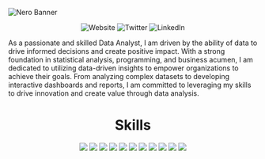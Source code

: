 ![Nero Banner](https://user-images.githubusercontent.com/86878082/233376257-c3b4c8ad-835b-454a-bade-17b5f133a94f.png)

<p align="center">
  <img src="https://img.shields.io/website?label=WEBSITE&logoColor=%23766e74&up_color=%234b4a4c&url=https%3A%2F%2Fneroonose.github.io%2Fnerodata%2F" alt="Website">
  <img src="https://img.shields.io/twitter/url?color=%23766e74&label=TWITTER&logoColor=%23766e74&style=social&url=https%3A%2F%2Ftwitter.com%2Fneroonose%2F" alt="Twitter">
  <img src="https://img.shields.io/static/v1?label=|&message=LINKED-IN&color=%234b4a4c&style=plastic&logo=linkedin&logo-color=white=https://www.linkedin.com/in/neroonose/" alt="LinkedIn">
</p>


As a passionate and skilled Data Analyst, I am driven by the ability of data to drive informed decisions and create positive impact. With a strong foundation in statistical analysis, programming, and business acumen, I am dedicated to utilizing data-driven insights to empower organizations to achieve their goals. From analyzing complex datasets to developing interactive dashboards and reports, I am committed to leveraging my skills to drive innovation and create value through data analysis.
<!---
 ✨ repository because its `README.md` (this file) appears on your GitHub profile.
You can click the Preview link to take a look at your changes.
--->





<h1 align="center">Skills</h1> 
<p align="center">
    <img src="https://img.shields.io/static/v1?label=|&message=Python&color=white&style=plastic&logo=python"/>
    <img src="https://img.shields.io/static/v1?label=|&message=SQL&color=grey&style=plastic&logo=sql"/>
    <img src="https://img.shields.io/static/v1?label=|&message=PostgreSQL&color=white&style=plastic&logo=postgresql"/>
    <img src="https://img.shields.io/static/v1?label=|&message=BigQuery&color=grey&style=plastic&logo=google-cloud"/>
    <img src="https://img.shields.io/static/v1?label=|&message=PowerBI&color=white&style=plastic&logo=power-bi"/>
    <img src="https://img.shields.io/static/v1?label=|&message=Tableau&color=grey&style=plastic&logo=tableau"/>
    <img src="https://img.shields.io/static/v1?label=|&message=MS%20Excel&color=white&style=plastic&logo=microsoft-excel"/>
    <img src="https://img.shields.io/static/v1?label=|&message=Data%20Cleaning&color=grey&style=plastic&logo=datacamp"/>
    <img src="https://img.shields.io/static/v1?label=|&message=Visualization&color=white&style=plastic&logo=tableau"/>
    <img src="https://img.shields.io/static/v1?label=|&message=Storytelling&color=grey&style=plastic&logo=google-drive"/>
    <img src="https://img.shields.io/static/v1?label=|&message=Statistics&color=white&style=plastic&logo=statamic"/>
</p>
